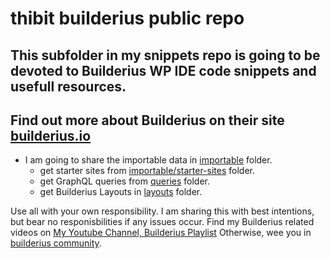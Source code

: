 # thibit builderius public repo

## This subfolder in my snippets repo is going to be devoted to Builderius WP IDE code snippets and usefull resources.
## Find out more about Builderius on their site [builderius.io](https://builderius.io)

- I am going to share the importable data in [importable](importable) folder.
	- get starter sites from [importable/starter-sites](importable/starter-sites) folder.
	- get GraphQL queries from [queries](queries) folder.
	- get Builderius Layouts in [layouts](layouts) folder.

Use all with your own responsibility. I am sharing this with best intentions, but bear no responisbilities if any issues occur.
Find my Builderius related videos on [My Youtube Channel, Builderius Playlist](https://www.youtube.com/watch?v=MR6E1F8oSxc&list=PLQIhsB_XLeV7vQfuGIozId2p5xoko57sz)
Otherwise, wee you in [builderius community](https://www.facebook.com/groups/builderians).